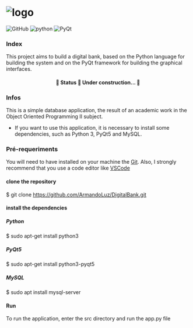 # ![logo](https://user-images.githubusercontent.com/66181823/182723255-4a1e6284-0455-47ab-8a74-e0f90a5fc0bd.png)
![GitHub](https://img.shields.io/github/license/ArmandoLuz/DigitalBank?logo=MIT)
![python](https://img.shields.io/badge/Python-3.9.12-blue)
![PyQt](https://img.shields.io/badge/Framework-PyQt5-blue)

### Index
This project aims to build a digital bank, based on the Python language for building the system and on the PyQt framework for building the graphical interfaces.

<h4 align="center"> 
	🚧  Status 🚀 Under construction...  🚧
</h4>

### Infos
This is a simple database application, the result of an academic work in the Object Oriented Programming II subject.
* If you want to use this application, it is necessary to install some dependencies, such as Python 3, PyQt5 and MySQL. 

### Pré-requeriments
You will need to have installed on your machine the [Git](https://git-scm.com/). 
Also, I strongly recommend that you use a code editor like [VSCode](https://code.visualstudio.com/)

#### clone the repository
$ git clone <https://github.com/ArmandoLuz/DigitalBank.git>

#### install the dependencies
##### Python
$ sudo apt-get install python3

##### PyQt5 
$ sudo apt-get install python3-pyqt5

##### MySQL 
$ sudo apt install mysql-server

#### Run
To run the application, enter the src directory and run the app.py file


